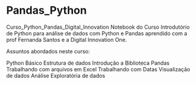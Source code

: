 # Pandas_Python

Curso_Python_Pandas_Digital_Innovation
Notebook do Curso Introdutório de Python para análise de dados com Python e Pandas aprendido com a prof Fernanda Santos e a Digital Innovation One.

Assuntos abordados neste curso:

Python Básico
Estrutura de dados
Introdução a Biblioteca Pandas
Trabalhando com arquivos em Excel
Trabalhando com Datas
Visualização de dados
Análise Exploratória de dados
